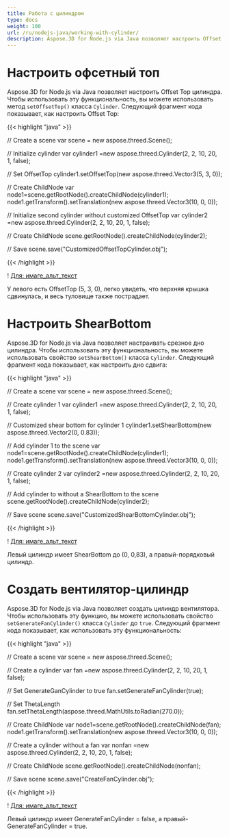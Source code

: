 ```yaml
---
title: Работа с цилиндром
type: docs
weight: 100
url: /ru/nodejs-java/working-with-cylinder/
description: Aspose.3D for Node.js via Java позволяет настроить Offset Top цилиндра. Для того, чтобы использовать эту функциональность, вы можете использовать метод setOffsetTop() класса Cylinder.
---
```

#  **Настроить офсетный топ**
Aspose.3D for Node.js via Java позволяет настроить Offset Top цилиндра. Чтобы использовать эту функциональность, вы можете использовать метод `setOffsetTop()` класса `Cylinder`. Следующий фрагмент кода показывает, как настроить Offset Top:



{{< highlight "java" >}}

// Create a scene
var scene = new aspose.threed.Scene();

// Initialize cylinder
var cylinder1 =new aspose.threed.Cylinder(2, 2, 10, 20, 1, false);

// Set OffsetTop
cylinder1.setOffsetTop(new aspose.threed.Vector3(5, 3, 0));

// Create ChildNode
var node1=scene.getRootNode().createChildNode(cylinder1);
node1.getTransform().setTranslation(new aspose.threed.Vector3(10, 0, 0));

// Initialize second cylinder without customized OffsetTop
var cylinder2 =new aspose.threed.Cylinder(2, 2, 10, 20, 1, false);

// Create ChildNode
scene.getRootNode().createChildNode(cylinder2);

// Save
scene.save("CustomizedOffsetTopCylinder.obj");

{{< /highlight >}}

! [Для: имаге_альт_текст](working-with-cylinder_1.png)

У левого есть OffsetTop (5, 3, 0), легко увидеть, что верхняя крышка сдвинулась, и весь туловище также пострадает.
#  **Настроить ShearBottom**
Aspose.3D for Node.js via Java позволяет настраивать срезное дно цилиндра. Чтобы использовать эту функциональность, вы можете использовать свойство `setShearBottom()` класса `Cylinder`. Следующий фрагмент кода показывает, как настроить дно сдвига:

{{< highlight "java" >}}

// Create a scene
var scene = new aspose.threed.Scene();

// Create cylinder 1
var cylinder1 =new aspose.threed.Cylinder(2, 2, 10, 20, 1, false);

// Customized shear bottom for cylinder 1
cylinder1.setShearBottom(new aspose.threed.Vector2(0, 0.83));

// Add cylinder 1 to the scene
var node1=scene.getRootNode().createChildNode(cylinder1);
node1.getTransform().setTranslation(new aspose.threed.Vector3(10, 0, 0));

// Create cylinder 2
var cylinder2 =new aspose.threed.Cylinder(2, 2, 10, 20, 1, false);

// Add cylinder to without a ShearBottom to the scene
scene.getRootNode().createChildNode(cylinder2);

// Save scene
scene.save("CustomizedShearBottomCylinder.obj");

{{< /highlight >}}

! [Для: имаге_альт_текст](working-with-cylinder_2.png)

Левый цилиндр имеет ShearBottom до (0, 0,83), а правый-порядковый цилиндр.
#  **Создать вентилятор-цилиндр**
Aspose.3D for Node.js via Java позволяет создать цилиндр вентилятора. Чтобы использовать эту функцию, вы можете использовать свойство `setGenerateFanCylinder()` класса `Cylinder` до `true`. Следующий фрагмент кода показывает, как использовать эту функциональность:

{{< highlight "java" >}}

// Create a scene
var scene = new aspose.threed.Scene();

// Create a cylinder
var fan  =new aspose.threed.Cylinder(2, 2, 10, 20, 1, false);

// Set GenerateGanCylinder to true
fan.setGenerateFanCylinder(true);

// Set ThetaLength
fan.setThetaLength(aspose.threed.MathUtils.toRadian(270.0));

// Create ChildNode
var node1=scene.getRootNode().createChildNode(fan);
node1.getTransform().setTranslation(new aspose.threed.Vector3(10, 0, 0));

// Create a cylinder without a fan
var nonfan  =new aspose.threed.Cylinder(2, 2, 10, 20, 1, false);

// Create ChildNode
scene.getRootNode().createChildNode(nonfan);

// Save scene
scene.save("CreateFanCylinder.obj");

{{< /highlight >}}

! [Для: имаге_альт_текст](working-with-cylinder_3.png)

Левый цилиндр имеет GenerateFanCylinder = false, а правый-GenerateFanCylinder = true.

